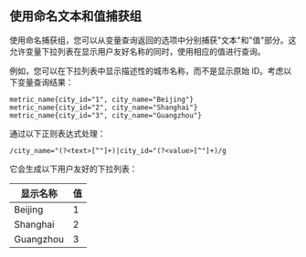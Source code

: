 ## 使用命名文本和值捕获组

使用命名捕获组，您可以从变量查询返回的选项中分别捕获"文本"和"值"部分。这允许变量下拉列表在显示用户友好名称的同时，使用相应的值进行查询。

例如，您可以在下拉列表中显示描述性的城市名称，而不是显示原始 ID。考虑以下变量查询结果：

```text
metric_name{city_id="1", city_name="Beijing"}
metric_name{city_id="2", city_name="Shanghai"}
metric_name{city_id="3", city_name="Guangzhou"}
```

通过以下正则表达式处理：

```regex
/city_name="(?<text>[^"]+)|city_id="(?<value>[^"]+)/g
```

它会生成以下用户友好的下拉列表：

| 显示名称  | 值  |
| --------- | --- |
| Beijing   | 1   |
| Shanghai  | 2   |
| Guangzhou | 3   |
